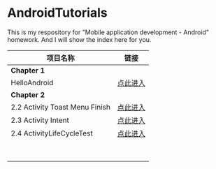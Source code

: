 # AndroidTutorials

This is my respository for "Mobile application development - Android" homework. And I will show the index here for you.

| 项目名称                        |                             链接                             |
| ------------------------------- | :----------------------------------------------------------: |
| **Chapter 1**                   |                                                              |
| HelloAndroid                    | [点此进入](https://github.com/Tochase/AndroidTutorials/tree/master/HelloAndroid) |
| **Chapter 2**                   |                                                              |
| 2.2  Activity Toast Menu Finish |                         [点此进入]()                         |
| 2.3 Activity Intent             |                         [点此进入]()                         |
| 2.4 ActivityLifeCycleTest       |                         [点此进入]()                         |
|                                 |                                                              |
|                                 |                                                              |
|                                 |                                                              |
|                                 |                                                              |
|                                 |                                                              |
|                                 |                                                              |
|                                 |                                                              |
|                                 |                                                              |
